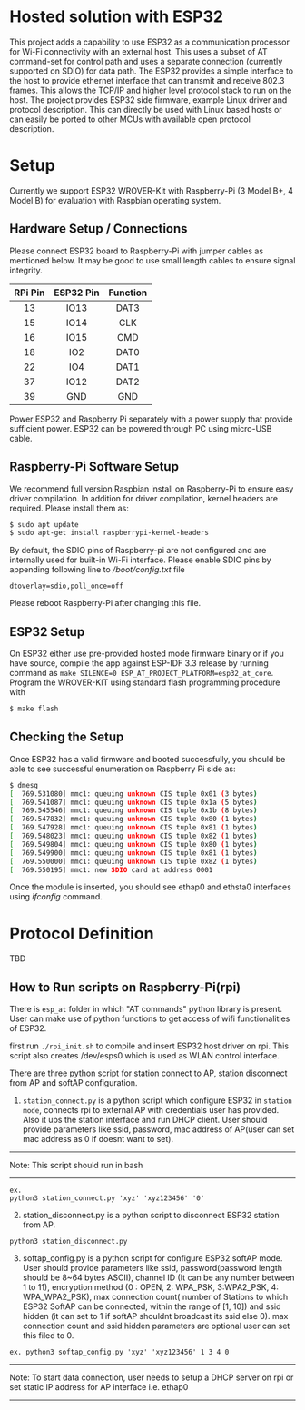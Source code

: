 # Hosted solution with ESP32
This project adds a capability to use ESP32 as a communication processor for Wi-Fi connectivity with an external host. This uses a subset of AT command-set for control path and uses a separate connection (currently supported on SDIO) for data path. The ESP32 provides a simple interface to the host to provide ethernet interface that can transmit and receive 802.3 frames. This allows the TCP/IP and higher level protocol stack to run on the host. The project provides ESP32 side firmware, example Linux driver and protocol description. This can directly be used with Linux based hosts or can easily be ported to other MCUs with available open protocol description.

# Setup
Currently we support ESP32 WROVER-Kit with Raspberry-Pi (3 Model B+, 4 Model B) for evaluation with Raspbian operating system.

## Hardware Setup / Connections
Please connect ESP32 board to Raspberry-Pi with jumper cables as mentioned below. It may be good to use small length cables to ensure signal integrity.

| RPi Pin | ESP32 Pin | Function |
|:-------:|:---------:|:--------:|
| 13 | IO13 | DAT3 |
| 15 | IO14 | CLK |
| 16 | IO15 | CMD |
| 18 | IO2 | DAT0 |
| 22 | IO4 | DAT1 |
| 37 | IO12 | DAT2 |
| 39 | GND | GND |

Power ESP32 and Raspberry Pi separately with a power supply that provide sufficient power. ESP32 can be powered through PC using micro-USB cable.

## Raspberry-Pi Software Setup
We recommend full version Raspbian install on Raspberry-Pi to ensure easy driver compilation. In addition for driver compilation, kernel headers are required. Please install them as:
```sh
$ sudo apt update
$ sudo apt-get install raspberrypi-kernel-headers
```
By default, the SDIO pins of Raspberry-pi are not configured and are internally used for built-in Wi-Fi interface. Please enable SDIO pins by appending following line to _/boot/config.txt_ file
```
dtoverlay=sdio,poll_once=off
```
Please reboot Raspberry-Pi after changing this file.

## ESP32 Setup
On ESP32 either use pre-provided hosted mode firmware binary or if you have source, compile the app against ESP-IDF 3.3 release by running command as `make SILENCE=0 ESP_AT_PROJECT_PLATFORM=esp32_at_core`. Program the WROVER-KIT using standard flash programming procedure with
```sh
$ make flash
```

## Checking the Setup
Once ESP32 has a valid firmware and booted successfully, you should be able to see successful enumeration on Raspberry Pi side as:
```sh
$ dmesg
[  769.531080] mmc1: queuing unknown CIS tuple 0x01 (3 bytes)
[  769.541087] mmc1: queuing unknown CIS tuple 0x1a (5 bytes)
[  769.545546] mmc1: queuing unknown CIS tuple 0x1b (8 bytes)
[  769.547832] mmc1: queuing unknown CIS tuple 0x80 (1 bytes)
[  769.547928] mmc1: queuing unknown CIS tuple 0x81 (1 bytes)
[  769.548023] mmc1: queuing unknown CIS tuple 0x82 (1 bytes)
[  769.549804] mmc1: queuing unknown CIS tuple 0x80 (1 bytes)
[  769.549900] mmc1: queuing unknown CIS tuple 0x81 (1 bytes)
[  769.550000] mmc1: queuing unknown CIS tuple 0x82 (1 bytes)
[  769.550195] mmc1: new SDIO card at address 0001
```
Once the module is inserted, you should see ethap0 and ethsta0 interfaces using _ifconfig_ command.

# Protocol Definition
TBD

## How to Run scripts on Raspberry-Pi(rpi)
There is `esp_at` folder in which "AT commands" python library is present. User can make use of python functions to get access of wifi functionalities of ESP32.

first run `./rpi_init.sh` to compile and insert ESP32 host driver on rpi. This script also creates /dev/esps0 which is used as WLAN control interface.

There are three python script for station connect to AP, station disconnect from AP and softAP configuration.

1. `station_connect.py` is a python script which configure ESP32 in `station mode`, connects rpi to external AP with credentials user has provided. Also it ups the station interface and run DHCP client. User should provide parameters like ssid, password, mac address of AP(user can set mac address as 0 if doesnt want to set).
---
Note: This script should run in bash

---
```
ex.
python3 station_connect.py 'xyz' 'xyz123456' '0'
```
2. station_disconnect.py is a python script to disconnect ESP32 station from AP.

```
python3 station_disconnect.py
```
3. softap_config.py is a python script for configure ESP32 softAP mode. User should provide parameters like ssid, password(password length should be 8~64 bytes ASCII), channel ID (It can be any number between 1 to 11), encryption method (0 : OPEN, 2: WPA_PSK, 3:WPA2_PSK, 4: WPA_WPA2_PSK), max connection count( number of Stations to which ESP32 SoftAP can be connected, within the range of [1, 10]) and ssid hidden (it can set to 1 if softAP shouldnt broadcast its ssid else 0). max connection count and ssid hidden parameters are optional user can set this filed to 0.

```
ex. python3 softap_config.py 'xyz' 'xyz123456' 1 3 4 0
```
---
Note: To start data connection, user needs to setup a DHCP server on rpi or set static IP address for AP interface i.e. ethap0

---
